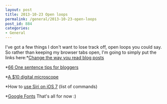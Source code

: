 ```yaml
---
layout: post
title: 2013-10-23 Open loops
permalink: /general/2013-10-23-open-loops
post_id: 884
categories:
- General
---
```


I've got a few things I don't want to lose track off, open loops you could say. So rather than keeping my browser tabs open, I'm going to simply put the links here:*[Change the way you read blog posts](http://www.problogger.net/archives/2012/06/17/this-post-will-change-the-way-you-read-blogs-guaranteed/)


*[66 One sentence tips for bloggers](http://www.productivesuperdad.com/time-saving-tips-for-bloggers/)


*[A $10 digital microscope](http://www.instructables.com/id/10-Smartphone-to-digital-microscope-conversion/)


*How to
[use Siri on iOS 7](http://techblog.tv/full-list-of-siri-commands-how-to-use-siri/) (list of commands)


*[Google Fonts](http://www.google.com/fonts/)
That's all for now :)
